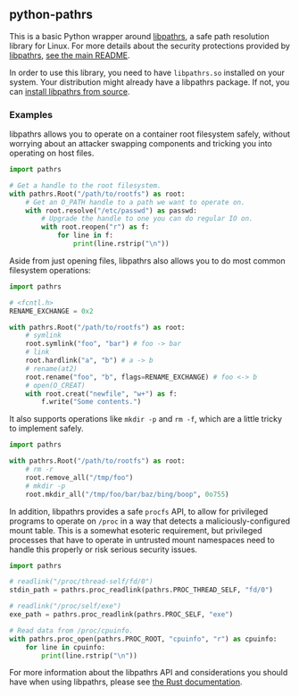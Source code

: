 ## python-pathrs ##

This is a basic Python wrapper around [libpathrs][libpathrs], a safe path
resolution library for Linux. For more details about the security protections
provided by [libpathrs][libpathrs], [see the main README][libpathrs-readme].

In order to use this library, you need to have `libpathrs.so` installed on your
system. Your distribution might already have a libpathrs package. If not, you
can [install libpathrs from source][libpathrs].

### Examples ###

libpathrs allows you to operate on a container root filesystem safely, without
worrying about an attacker swapping components and tricking you into operating
on host files.

```python
import pathrs

# Get a handle to the root filesystem.
with pathrs.Root("/path/to/rootfs") as root:
    # Get an O_PATH handle to a path we want to operate on.
    with root.resolve("/etc/passwd") as passwd:
        # Upgrade the handle to one you can do regular IO on.
        with root.reopen("r") as f:
            for line in f:
                print(line.rstrip("\n"))
```

Aside from just opening files, libpathrs also allows you to do most common
filesystem operations:

```python
import pathrs

# <fcntl.h>
RENAME_EXCHANGE = 0x2

with pathrs.Root("/path/to/rootfs") as root:
    # symlink
    root.symlink("foo", "bar") # foo -> bar
    # link
    root.hardlink("a", "b") # a -> b
    # rename(at2)
    root.rename("foo", "b", flags=RENAME_EXCHANGE) # foo <-> b
    # open(O_CREAT)
    with root.creat("newfile", "w+") as f:
        f.write("Some contents.")
```

It also supports operations like `mkdir -p` and `rm -f`, which are a little
tricky to implement safely.

```python
import pathrs

with pathrs.Root("/path/to/rootfs") as root:
    # rm -r
    root.remove_all("/tmp/foo")
    # mkdir -p
    root.mkdir_all("/tmp/foo/bar/baz/bing/boop", 0o755)
```

In addition, libpathrs provides a safe `procfs` API, to allow for privileged
programs to operate on `/proc` in a way that detects a maliciously-configured
mount table. This is a somewhat esoteric requirement, but privileged processes
that have to operate in untrusted mount namespaces need to handle this
properly or risk serious security issues.

```python
import pathrs

# readlink("/proc/thread-self/fd/0")
stdin_path = pathrs.proc_readlink(pathrs.PROC_THREAD_SELF, "fd/0")

# readlink("/proc/self/exe")
exe_path = pathrs.proc_readlink(pathrs.PROC_SELF, "exe")

# Read data from /proc/cpuinfo.
with pathrs.proc_open(pathrs.PROC_ROOT, "cpuinfo", "r") as cpuinfo:
    for line in cpuinfo:
        print(line.rstrip("\n"))
```

For more information about the libpathrs API and considerations you should have
when using libpathrs, please see [the Rust documentation][libpathrs-rustdoc].

[libpathrs]: https://github.com/openSUSE/libpathrs
[libpathrs-readme]: https://github.com/openSUSE/libpathrs/blob/main/README.md
[libpathrs-rustdoc]: https://docs.rs/pathrs

